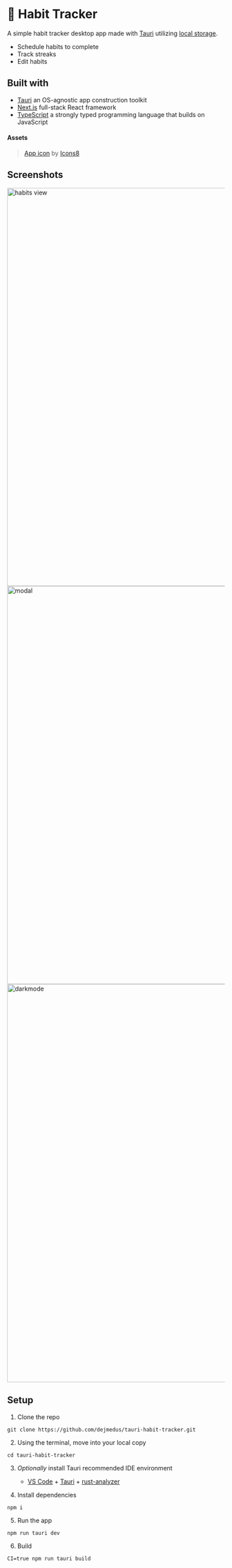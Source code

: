 # 🌸 Habit Tracker

A simple habit tracker desktop app made with [Tauri](https://tauri.app/) utilizing [local storage](https://developer.mozilla.org/en-US/docs/Web/API/Window/localStorage).

- Schedule habits to complete
- Track streaks
- Edit habits

## Built with

- [Tauri](https://tauri.app/) an OS-agnostic app construction toolkit
- [Next.js](https://nextjs.org/) full-stack React framework
- [TypeScript](https://www.typescriptlang.org/) a strongly typed programming language that builds on JavaScript

#### Assets

> [App icon](https://icons8.com/icon/dR8yCG0Td1WH/check-all) by [Icons8](https://icons8.com")

## Screenshots

<img width="920" alt="habits view" src="https://github.com/dejmedus/tauri-habit-tracker/assets/59973863/bbbf4da5-f53a-4d00-9d74-b7e175ae99e9">
<img width="920" alt="modal" src="https://github.com/dejmedus/tauri-habit-tracker/assets/59973863/5a524d5f-1b21-41b2-9e0b-2d924338420e">
<img width="920" alt="darkmode" src="https://github.com/dejmedus/tauri-habit-tracker/assets/59973863/d7fd48b7-2513-4360-b4b2-78bdb0be6055">


## Setup

1. Clone the repo

```shell
git clone https://github.com/dejmedus/tauri-habit-tracker.git
```

2. Using the terminal, move into your local copy

```shell
cd tauri-habit-tracker
```

3. _Optionally_ install Tauri recommended IDE environment

   - [VS Code](https://code.visualstudio.com/) + [Tauri](https://marketplace.visualstudio.com/items?itemName=tauri-apps.tauri-vscode) + [rust-analyzer](https://marketplace.visualstudio.com/items?itemName=rust-lang.rust-analyzer)

4. Install dependencies

```shell
npm i
```

5. Run the app

```shell
npm run tauri dev
```

6. Build

```
CI=true npm run tauri build
```
